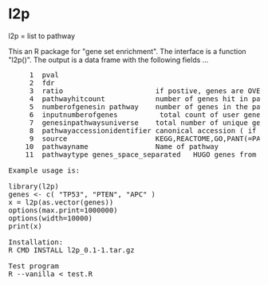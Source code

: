 # l2p
l2p = list to pathway

This an R package for "gene set enrichment".
The interface is a function "l2p()".  The output is a data frame with the following fields ...
<pre>
     1  pval
     2  fdr
     3  ratio                      if postive, genes are OVER REPRESENTED, if negative genes are UNDER REPRESENTED
     4  pathwayhitcount            number of genes hit in pathway
     5  numberofgenesin pathway    number of genes in the pathway
     6  inputnumberofgenes          total count of user genes (user input)
     7  genesinpathwaysuniverse    total number of unique genes in all pathways
     8  pathwayaccessionidentifier canonical accession ( if availible, otherwise assigned by us )
     9  source                     KEGG,REACTOME,GO,PANT(=PANTHER),PID=(pathway interaciton database)
    10  pathwayname                Name of pathway
    11  pathwaytype genes_space_separated   HUGO genes from user that hit the pathway
    
Example usage is:
    
library(l2p)
genes <- c( "TP53", "PTEN", "APC" )
x = l2p(as.vector(genes))
options(max.print=1000000)
options(width=10000)
print(x)

Installation:
R CMD INSTALL l2p_0.1-1.tar.gz

Test program
R --vanilla < test.R
</pre>

